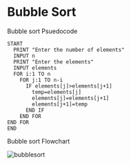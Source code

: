 # Bubble Sort

Bubble sort Psuedocode

```
START
  PRINT "Enter the number of elements"
  INPUT n
  PRINT "Enter the elements"
  INPUT elements
  FOR i:1 TO n
    FOR j:1 TO n-i
      IF elements[j]>elements[j+1]
        temp=elements[j]
        elements[j]=elements[j+1]
        elements[j+1]=temp
      END IF
    END FOR
END FOR
END
```
Bubble sort Flowchart

![bubblesort](https://github.com/user-attachments/assets/d038007b-47fa-4bde-bc5a-dbc4433908d5)
